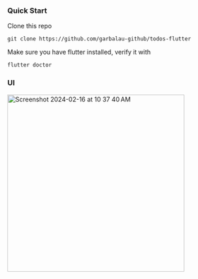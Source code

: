 ### Quick Start

Clone this repo

```console
git clone https://github.com/garbalau-github/todos-flutter
```

Make sure you have flutter installed, verify it with
```console
flutter doctor
```

### UI

<img width="400" alt="Screenshot 2024-02-16 at 10 37 40 AM" src="https://github.com/garbalau-github/todos-flutter/assets/53371076/abfcf69a-8da5-48c2-a0f6-8bfdce3bba3f">

